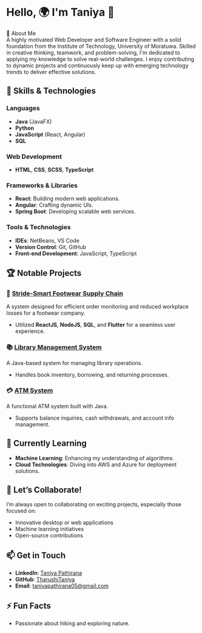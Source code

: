 

# Hello, 🌍 I'm Taniya 👋

🌟 About Me  
A highly motivated Web Developer and Software Engineer with a solid foundation from the Institute of Technology, University of Moratuwa. Skilled in creative thinking, teamwork, and problem-solving, I'm dedicated to applying my knowledge to solve real-world challenges. I enjoy contributing to dynamic projects and continuously keep up with emerging technology trends to deliver effective solutions.

## 🚀 Skills & Technologies

### Languages
- **Java** (JavaFX)
- **Python**
- **JavaScript** (React, Angular)
- **SQL**

### Web Development
- **HTML**, **CSS**, **SCSS**, **TypeScript**

### Frameworks & Libraries
- **React**: Building modern web applications.
- **Angular**: Crafting dynamic UIs.
- **Spring Boot**: Developing scalable web services.

### Tools & Technologies
- **IDEs**: NetBeans, VS Code
- **Version Control**: Git, GitHub
- **Front-end Development**: JavaScript, TypeScript

## 🏆 Notable Projects

### 🥾 [Stride-Smart Footwear Supply Chain](https://github.com/TharushiTaniya/stride-smart)
A system designed for efficient order monitoring and reduced workplace losses for a footwear company.  
- Utilized **ReactJS**, **NodeJS**, **SQL**, and **Flutter** for a seamless user experience.

### 📚 [Library Management System](https://github.com/TharushiTaniya/library-system)
A Java-based system for managing library operations.  
- Handles book inventory, borrowing, and returning processes.

### 💳 [ATM System](https://github.com/TharushiTaniya/atm-system)
A functional ATM system built with Java.  
- Supports balance inquiries, cash withdrawals, and account info management.

## 🌱 Currently Learning
- **Machine Learning**: Enhancing my understanding of algorithms.
- **Cloud Technologies**: Diving into AWS and Azure for deployment solutions.

## 🤝 Let’s Collaborate!
I’m always open to collaborating on exciting projects, especially those focused on:
- Innovative desktop or web applications
- Machine learning initiatives
- Open-source contributions

## 📫 Get in Touch
- **LinkedIn**: [Taniya Pathirana](https://www.linkedin.com/in/taniya-pathirana-462833294/)
- **GitHub**: [TharushiTaniya](https://github.com/TharushiTaniya)
- **Email**: taniyapathirana05@gmail.com

## ⚡ Fun Facts
- Passionate about hiking and exploring nature.
